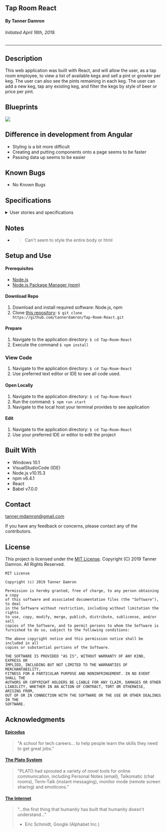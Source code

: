 ## **Tap Room React**

#### By Tanner Damron
###### Initiated April 16th, 2019.

----------

## Description
This web application was built with React, and will allow the user, as a tap room employee, to view a list of available kegs and sell a pint or growler per keg. The user can also see the pints remaining in each keg. The user can add a new keg, tap any existing keg, and filter the kegs by style of beer or price per pint.

## Blueprints
![](src/assets/blueprints/blueprints.jpeg?raw=true)

## Difference in development from Angular
* Styling is a bit more difficult
* Creating and putting components onto a page seems to be faster
* Passing data up seems to be easier
## Known Bugs

* No Known Bugs

## Specifications

<details>
<summary>User stories and specifications</summary>

<table>
  <tr>
    <th> Scenario 01 </th><th></th>
  </tr>
  <tr>
    <td> Behavior </td>
    <td>As a tap room employee, I want to be able to view a list of all kegs available</td>
  </tr>
  <tr>
    <td> Input </td>
    <td>User views home page</td>
  </tr>
  <tr>
    <td> Output </td>
    <td>User can see all kegs available and info on all kegs</td>
  </tr>
  <tr>
    <td> Notes </td>
    <td> </td>
  </tr>
  <tr>
    <td> Completion </td>
    <td> True </td>
  </tr>
</table>

<table>
  <tr>
    <th> Scenario 02 </th><th></th>
  </tr>
  <tr>
    <td> Behavior </td>
    <td>As a tap room employee, I want to be able to tap an existing keg.</td>
  </tr>
  <tr>
    <td> Input </td>
    <td>User clicks "tap this keg" button.</td>
  </tr>
  <tr>
    <td> Output </td>
    <td>Remaining pints in specific keg refills to 124 pints.</td>
  </tr>
  <tr>
    <td> Notes </td>
    <td> </td>
  </tr>
  <tr>
    <td> Completion </td>
    <td> True </td>
  </tr>
</table>

<table>
  <tr>
    <th> Scenario 03 </th><th></th>
  </tr>
  <tr>
    <td> Behavior </td>
    <td>As a tap room employee, I want to be able to edit the info about any specific keg.</td>
  </tr>
  <tr>
    <td> Input </td>
    <td>User clicks "edit keg" button</td>
  </tr>
  <tr>
    <td> Output </td>
    <td>A form pops up letting the user edit the current keg information.</td>
  </tr>
  <tr>
    <td> Notes </td>
    <td> </td>
  </tr>
  <tr>
    <td> Completion </td>
    <td> True </td>
  </tr>
</table>

<table>
  <tr>
    <th> Scenario 04 </th><th></th>
  </tr>
  <tr>
    <td> Behavior </td>
    <td>As a tap room employee, I want to be able to add a new keg.</td>
  </tr>
  <tr>
    <td> Input </td>
    <td>User clicks "add keg" button</td>
  </tr>
  <tr>
    <td> Output </td>
    <td>A form pops up allowing the user to type in information and add the new keg.</td>
  </tr>
  <tr>
    <td> Notes </td>
    <td> </td>
  </tr>
  <tr>
    <td> Completion </td>
    <td> True </td>
  </tr>
</table>

<table>
  <tr>
    <th> Scenario 05 </th><th></th>
  </tr>
  <tr>
    <td> Behavior </td>
    <td>As a tap room employee, I want to be able to sell a pint or growler from any keg.</td>
  </tr>
  <tr>
    <td> Input </td>
    <td>Click user avatar</td>
  </tr>
  <tr>
    <td> Output </td>
    <td>Display public profile</td>
  </tr>
  <tr>
    <td> Notes </td>
    <td> </td>
  </tr>
  <tr>
    <td> Completion </td>
    <td> True </td>
  </tr>
</table>

<table>
  <tr>
    <th> Scenario 06 </th><th></th>
  </tr>
  <tr>
    <td> Behavior </td>
    <td>As a tap room employee, I want to be able to see pints remaining in every keg.</td>
  </tr>
  <tr>
    <td> Input </td>
    <td>User views pints remaining in keg info.</td>
  </tr>
  <tr>
    <td> Output </td>
    <td>13 pints remaining in "Dark Dark Stout"</td>
  </tr>
  <tr>
    <td> Notes </td>
    <td> </td>
  </tr>
  <tr>
    <td> Completion </td>
    <td> True </td>
  </tr>
</table>

<table>
  <tr>
    <th> Scenario 07 </th><th></th>
  </tr>
  <tr>
    <td> Behavior </td>
    <td>As a tap room employee, I want to be able to filter the list of kegs by type of beer or price of pint.</td>
  </tr>
  <tr>
    <td> Input </td>
    <td>User selects "filter by stout"</td>
  </tr>
  <tr>
    <td> Output </td>
    <td>List of kegs changes to show a list of "stout" beers</td>
  </tr>
  <tr>
    <td> Notes </td>
    <td> </td>
  </tr>
  <tr>
    <td> Completion </td>
    <td> True </td>
  </tr>
</table>

</details>


## Notes
* > Can't seem to style the entire body or html

## Setup and Use

#### Prerequisites
* [Node.js](https://nodejs.org/en/)
* [Node.js Package Manager (npm)](https://www.npmjs.com/)

#### Download Repo
1. Download and install required software: Node.js, npm
2. Clone [this repository](https://github.com/tannerdamron/Radar-NetworkingApp-Demo.git): `$ git clone https://github.com/tannerdamron/Tap-Room-React.git`

#### Prepare
1. Navigate to the application directory: `$ cd Tap-Room-React`
2. Execute the command `$ npm install`

### View Code
1. Navigate to the application directory: `$ cd Tap-Room-React`
2. Use preferred text editor or IDE to see all code used.

#### Open Locally
1. Navigate to the application directory: `$ cd Tap-Room-React`
2. Run the command: `$ npm run start`
3. Navigate to the local host your terminal provides to see application

#### Edit
1. Navigate to the application directory: `$ cd Tap-Room-React`
2. Use your preferred IDE or editor to edit the project


## Built With

* Windows 10.1
* VisualStudioCode (IDE)
* Node.js v10.15.3
* npm v6.4.1
* React
* Babel v7.0.0

## Contact

[tanner.mdamron@gmail.com](mailto:tanner.mdamron@gmail.com)

If you have any feedback or concerns, please contact any of the contributors.

## License

This project is licensed under the [MIT License](https://opensource.org/licenses/MIT). Copyright (C) 2019 Tanner Damron. All Rights Reserved.
```
MIT License

Copyright (c) 2019 Tanner Damron

Permission is hereby granted, free of charge, to any person obtaining a copy
of this software and associated documentation files (the "Software"), to deal
in the Software without restriction, including without limitation the rights
to use, copy, modify, merge, publish, distribute, sublicense, and/or sell
copies of the Software, and to permit persons to whom the Software is
furnished to do so, subject to the following conditions:

The above copyright notice and this permission notice shall be included in all
copies or substantial portions of the Software.

THE SOFTWARE IS PROVIDED "AS IS", WITHOUT WARRANTY OF ANY KIND, EXPRESS OR
IMPLIED, INCLUDING BUT NOT LIMITED TO THE WARRANTIES OF MERCHANTABILITY,
FITNESS FOR A PARTICULAR PURPOSE AND NONINFRINGEMENT. IN NO EVENT SHALL THE
AUTHORS OR COPYRIGHT HOLDERS BE LIABLE FOR ANY CLAIM, DAMAGES OR OTHER
LIABILITY, WHETHER IN AN ACTION OF CONTRACT, TORT OR OTHERWISE, ARISING FROM,
OUT OF OR IN CONNECTION WITH THE SOFTWARE OR THE USE OR OTHER DEALINGS IN THE
SOFTWARE.
```

## Acknowledgments

#### [Epicodus](https://www.epicodus.com/)
>"A school for tech careers... to help people learn the skills they need to get great jobs."

#### [The Plato System](https://en.wikipedia.org/w/index.php?title=PLATO_system&redirect=yes)
>"PLATO had sprouted a variety of novel tools for online communication, including Personal Notes (email), Talkomatic (chat rooms), Term-Talk (instant messaging), monitor mode (remote screen sharing) and emoticons."

#### [The Internet](https://webfoundation.org/)
> "...the first thing that humanity has built that humanity doesn't understand..."
> - Eric Schmidt, Google (Alphabet Inc.)

